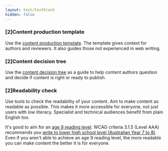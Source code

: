```yaml
---
layout: text/textblock
hidden: false
---
```


### [2]Content production template

Use the [content production template](/content-strategy/manage-content-requests/create-content/content-production-template/). The template gives context for authors and reviewers. It also guides those not experienced in web writing.

### [2]Content decision tree

Use the [content decision tree](/content-strategy/manage-content-requests/create-content/content-decision-tree) as a guide to help content authors question and decide if content is right or ready to publish.

### [2]Readability check

Use tools to check the readability of your content. Aim to make content as readable as possible. This makes it more accessible for everyone, not just users with low literacy. Specialist and technical audiences benefit from plain English too.

It's good to aim for an [age 9 reading level](/content-guide/writing-style/#readability). WCAG criteria 3.1.5 (Level AAA) recommends you [write to lower high school level (Australian Year 7 to 8)](/content-guide/accessibility-inclusivity/#wcag-2-0-for-content-authors). Even if you aren't able to achieve an age 9 reading level, the more readable you can make content the better it is for everyone.
